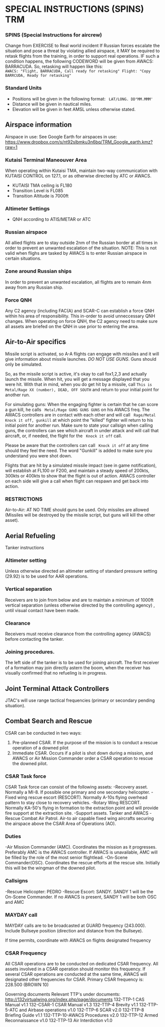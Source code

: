 # SPECIAL INSTRUCTIONS (SPINS) TRM



### SPINS (Special Instructions for aircrew)
Change from EXERCISE to Real world incident
If Russian forces escalate the situation and pose a threat by violating allied airspace, it MAY be required to retask flights from the training, in order to support real operations. IF such a condition happens, the following CODEWORD will be given from AWACS: BARRACUDA.
So, retasking will happen like this:  
` AWACS: "Flight, BARRACUDA, Call ready for retasking"
Flight: "Copy BARRCUDA, Ready for retasking"  `


### Standard Units
- Positions will be given in the following format: ` LAT/LONG. DD°MM.MMM'`
- Distance will be given in nautical miles.
- Elevation will be given in feet AMSL unless otherwise stated.


## Airspace information
Airspace in use: See Google Earth for airspaces in use: https://www.dropbox.com/s/nt92slbmku3n6bq/TRM_Google_earth.kmz?raw=1

### Kutaisi Terminal Maneouver Area
When operating within Kutaisi TMA, maintain two-way communication with KUTAISI CONTROL on 127.1, or as otherwise directed by ATC or AWACS.

- KUTAISI TMA ceiling is FL180
- Transition Level is FL085
- Transition Altitude is 7000ft

### Altimeter Settings
- QNH according to ATIS/METAR or ATC

### Russian airspace
All allied flights are to stay outside 2nm of the Russian border at all times in order to prevent an unwanted escalation of the situation. NOTE: This is not valid when flighs are tasked by AWACS is to enter Russian airspace in certain situations.

### Zone around Russian ships
In order to prevent an unwanted escalation, all flights are to remain 4nm away from any Russian ship.

### Force QNH
Any C2 agency (including FAC(A) and SCAR-C can establish a force QNH within his area of responsibility. This in-order to avoid unneccessary QNH changes. When operating on force QNH, the C2 agency need to make sure all assets are briefed on the QNH in use prior to entering the area.

## Air-to-Air specifics
Missile script is activated, so A-A flights can engage with missiles and it will give information about missile launches. *DO NOT USE GUNS*. Guns should only be simulated.

So, as the missile script is active, it's okay to call fox1,2,3 and actually launch the missile. When hit, you will get a message displayed that you were hit. With that in mind, when you do get hit by a missile, call
` This is Metal/Rage XX (number), DEAD, OFF SOUTH `
and return to your initial point for another run.

For simulating guns: When the engaging fighter is certain that he can score a gun kill, he calls ` Metal/Rage GUNS GUNS GUNS`  on his AWACS freq. The AWACS controllers are in contact with each other and will call ` Rage/Metal Knock it off, gunkill`  at which point the "killed" fighter will return to his initial point for another run. Make sure to state your callsign when calling guns, the controllers can see which aircraft in under attack and will call that aircraft, or, if needed, the flight for the ` Knock it off`  call.

Please be aware that the controllers can call ` Knock it off`  at any time should they feel the need. The word "Gunkill" is added to make sure you understand you were shot down.

Flights that are hit by a simulated missile impact (see in game notification), will establish at FL100 or F200, and maintain a steady speed of 200kts, 300kts or 400kts to show that the flight is out of action.
AWACS controller on each side will give a call when flight can respawn and get back into action.



### RESTRICTIONS
Air-to-Air: AT NO TIME should guns be used. Only missiles are allowed (Missiles will be destroyed by the missile script, but guns will kill the other asset).

## Aerial Refueling
Tanker instructions

### Altimeter setting
Unless otherwise directed an altimeter setting of standard pressure setting (29.92) is to be used for AAR operations.

### Vertical separation
Receivers are to join from below and are to maintain a minimum of 1000ft vertical separation (unless otherwise directed by the controlling agency) , until visual contact have been made.

### Clearance
Receivers must receive clearance from the controlling agency (AWACS) before contacting the tanker.

### Joining procedures.
The left side of the tanker is to be used for joining aircraft. The first receiver of a formation may join directly astern the boom, when the receiver has visually confirmed that no refueling is in progress.




## Joint Terminal Attack Controllers
JTAC's will use range tactical frequencies (primary or secondary pending situation).


## Combat Search and Rescue
CSAR can be conducted in two ways:
1. Pre-planned CSAR. If the purpose of the mission is to conduct a rescue operation of a downed pilot
2. Immediate CSAR. Occurs if a pilot is shot down during a mission, and AWACS or Air Mission Commander order a CSAR operation to rescue the downed pilot.

### CSAR Task force
CSAR Task force can consist of the following assets:
-Recovery asset. Normally a MI-8. If possible one primary and one secondary helicopter.
-Fixed wing rescue escort (RESCORT). Normally A-10s flying overhead pattern to stay close to recovery vehicles.
-Rotary Wing RESCORT. Normally KA-50's flying in formation to the extraction point and will provide fire support at the extraction site.
-Support assets. Tanker and AWACS
-Rescue Combat Air Patrol. Air-to air capable fixed wing aircrafts securing the airspace above the CSAR Area of Operations (AO).

### Duties
-Air Mission Commander (AMC). Coordinates the mission as it progresses. Preferably AMC is the AWACS controller. If AWACS is unavailable, AMC will be filled by the role of the most senior flightlead.
-On-Scene Commander(OSC). Coordinates the rescue efforts at the rescue site. Initially this will be the wingman of the downed pilot.

### Callsigns
-Rescue Helicopter: PEDRO
-Rescue Escort: SANDY. SANDY 1 will be the On-Scene Commander. If no AWACS is present, SANDY 1 will be both OSC and AMC

### MAYDAY call
MAYDAY calls are to be broadcasted at GUARD frequency (243.000). Include Bullseye position (direction and distance from the Bullseye).

If time permits, coordinate with AWACS on flights designated frequency

### CSAR Frequency
All CSAR operations are to be conducted on dedicated CSAR frequency. All assets involved in a CSAR operation should monitor this frequency. If several CSAR operations are conducted at the same time, AWACS will designated other frequencies for CSAR.
Primary CSAR frequency is: 228.500 (BROWN 10)



Governing documents
Relevant TTP's under documents: http://132virtualwing.org/index.php/page/documents
132-TTP-1 CAS Manual v1.1
132-CSAR-1 CSAR Manual v1.3
132-TTP-4 Brevity v1.1
132-TTP-5-ATC and Airbase operations v1.0
132-TTP-6 SCAR v2.0
132-TTP-8 Briefing Guide v1.1
132-TTP-10-AWACS Procedures v2.0
132-TTP-12 Armed Reconnaissance v1.0
132-TTP-13 Air Interdiction v1.0


